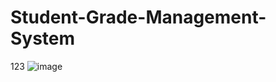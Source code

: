 # Student-Grade-Management-System
123
![image](https://user-images.githubusercontent.com/118161567/201657461-0c2561d8-27fa-4c71-ae6e-f7fcd68929a8.png)
